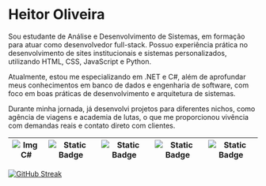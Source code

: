 
# Heitor Oliveira


Sou estudante de Análise e Desenvolvimento de Sistemas, em formação para atuar como desenvolvedor full-stack. Possuo experiência prática no desenvolvimento de sites institucionais e sistemas personalizados, utilizando HTML, CSS, JavaScript e Python.

Atualmente, estou me especializando em .NET e C#, além de aprofundar meus conhecimentos em banco de dados e engenharia de software, com foco em boas práticas de desenvolvimento e arquitetura de sistemas.

Durante minha jornada, já desenvolvi projetos para diferentes nichos, como agência de viagens e academia de lutas, o que me proporcionou vivência com demandas reais e contato direto com clientes.


| ![Img C#](https://img.icons8.com/nolan/96/c-sharp-logo.png) | ![Static Badge](https://img.icons8.com/color/96/net-framework.png) | ![Static Badge](https://img.icons8.com/color/96/python--v1.png) | ![Static Badge](https://img.icons8.com/color/96/html-5--v1.png) |![Static Badge](https://img.icons8.com/color/96/css3.png) |
|---------|--------|---------|--------|---------|

[![GitHub Streak](https://streak-stats.demolab.com?user=heitorbolisw4&theme=tokyonight&hide_border=true&mode=weekly&card_width=500&hide_longest_streak=true)](https://git.io/streak-stats)
